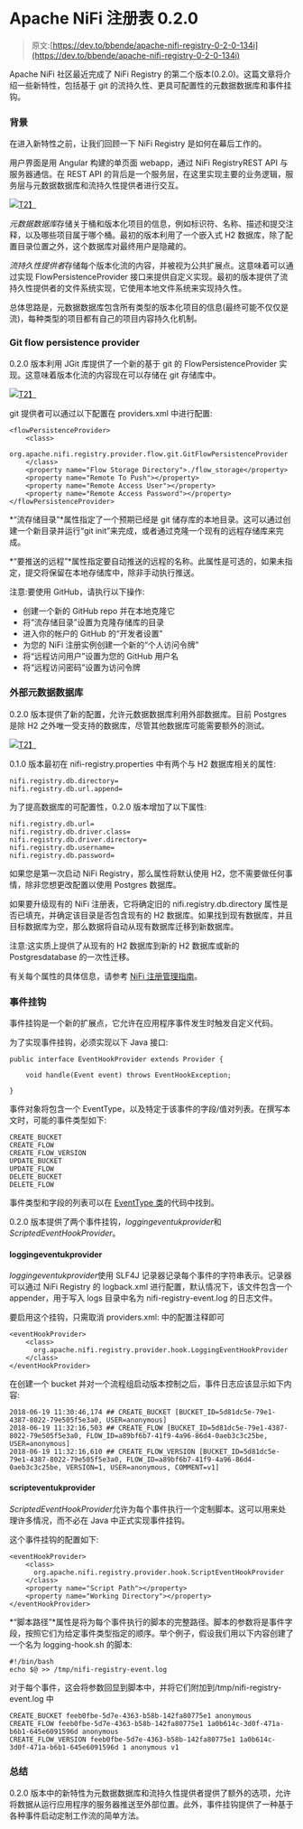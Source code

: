 # Apache NiFi 注册表 0.2.0

> 原文:[https://dev.to/bbende/apache-nifi-registry-0-2-0-134i](https://dev.to/bbende/apache-nifi-registry-0-2-0-134i)

Apache NiFi 社区最近完成了 NiFi Registry 的第二个版本(0.2.0)。这篇文章将介绍一些新特性，包括基于 git 的流持久性、更具可配置性的元数据数据库和事件挂钩。

### 背景

在进入新特性之前，让我们回顾一下 NiFi Registry 是如何在幕后工作的。

用户界面是用 Angular 构建的单页面 webapp，通过 NiFi RegistryREST API 与服务器通信。在 REST API 的背后是一个服务层，在这里实现主要的业务逻辑，服务层与元数据数据库和流持久性提供者进行交互。

[![](../Images/01937b4e39a522b24819ab1f42a0c090.png)T2】](https://res.cloudinary.com/practicaldev/image/fetch/s--QtHV7O3P--/c_limit%2Cf_auto%2Cfl_progressive%2Cq_auto%2Cw_880/http://bbende.github.io/assets/images/nifi-registry-0_2_0/01-architecture-original.png)

*元数据数据库*存储关于桶和版本化项目的信息，例如标识符、名称、描述和提交注释，以及哪些项目属于哪个桶。最初的版本利用了一个嵌入式 H2 数据库，除了配置目录位置之外，这个数据库对最终用户是隐藏的。

*流持久性提供者*存储每个版本化流的内容，并被视为公共扩展点。这意味着可以通过实现 FlowPersistenceProvider 接口来提供自定义实现。最初的版本提供了流持久性提供者的文件系统实现，它使用本地文件系统来实现持久性。

总体思路是，元数据数据库包含所有类型的版本化项目的信息(最终可能不仅仅是流)，每种类型的项目都有自己的项目内容持久化机制。

### Git flow persistence provider

0.2.0 版本利用 JGit 库提供了一个新的基于 git 的 FlowPersistenceProvider 实现。这意味着版本化流的内容现在可以存储在 git 存储库中。

[![](../Images/a6d07ef80fd660728a68e11738cdaea9.png)T2】](https://res.cloudinary.com/practicaldev/image/fetch/s--JRnyXeGi--/c_limit%2Cf_auto%2Cfl_progressive%2Cq_auto%2Cw_880/http://bbende.github.io/assets/images/nifi-registry-0_2_0/02-architecture-git.png)

git 提供者可以通过以下配置在 providers.xml 中进行配置:

```
<flowPersistenceProvider>
    <class>
      org.apache.nifi.registry.provider.flow.git.GitFlowPersistenceProvider
    </class>
    <property name="Flow Storage Directory">./flow_storage</property>
    <property name="Remote To Push"></property>
    <property name="Remote Access User"></property>
    <property name="Remote Access Password"></property>
</flowPersistenceProvider> 
```

*“流存储目录”*属性指定了一个预期已经是 git 储存库的本地目录。这可以通过创建一个新目录并运行“git init”来完成，或者通过克隆一个现有的远程存储库来完成。

*“要推送的远程”*属性指定要自动推送的远程的名称。此属性是可选的，如果未指定，提交将保留在本地存储库中，除非手动执行推送。

注意:要使用 GitHub，请执行以下操作:

*   创建一个新的 GitHub repo 并在本地克隆它
*   将“流存储目录”设置为克隆存储库的目录
*   进入你的帐户的 GitHub 的“开发者设置”
*   为您的 NiFi 注册实例创建一个新的“个人访问令牌”
*   将“远程访问用户”设置为您的 GitHub 用户名
*   将“远程访问密码”设置为访问令牌

### 外部元数据数据库

0.2.0 版本提供了新的配置，允许元数据数据库利用外部数据库。目前 Postgres 是除 H2 之外唯一受支持的数据库，尽管其他数据库可能需要额外的测试。

[![](../Images/a97096c57663f41d53aeb212a498477c.png)T2】](https://res.cloudinary.com/practicaldev/image/fetch/s--UtuYtBQK--/c_limit%2Cf_auto%2Cfl_progressive%2Cq_auto%2Cw_880/http://bbende.github.io/assets/images/nifi-registry-0_2_0/03-architecture-postgres.png)

0.1.0 版本最初在 nifi-registry.properties 中有两个与 H2 数据库相关的属性:

```
nifi.registry.db.directory=
nifi.registry.db.url.append= 
```

为了提高数据库的可配置性，0.2.0 版本增加了以下属性:

```
nifi.registry.db.url=
nifi.registry.db.driver.class=
nifi.registry.db.driver.directory=
nifi.registry.db.username=
nifi.registry.db.password= 
```

如果您是第一次启动 NiFi Registry，那么属性将默认使用 H2，您不需要做任何事情，除非您想更改配置以使用 Postgres 数据库。

如果要升级现有的 NiFi 注册表，它将确定旧的 nifi.registry.db.directory 属性是否已填充，并确定该目录是否包含现有的 H2 数据库。如果找到现有数据库，并且目标数据库为空，那么数据将自动从现有数据库迁移到新数据库。

注意:这实质上提供了从现有的 H2 数据库到新的 H2 数据库或新的 Postgresdatabase 的一次性迁移。

有关每个属性的具体信息，请参考 [NiFi 注册管理指南](https://nifi.apache.org/docs/nifi-registry-docs/index.html)。

### 事件挂钩

事件挂钩是一个新的扩展点，它允许在应用程序事件发生时触发自定义代码。

为了实现事件挂钩，必须实现以下 Java 接口:

```
public interface EventHookProvider extends Provider {

    void handle(Event event) throws EventHookException;

} 
```

事件对象将包含一个 EventType，以及特定于该事件的字段/值对列表。在撰写本文时，可能的事件类型如下:

```
CREATE_BUCKET
CREATE_FLOW
CREATE_FLOW_VERSION
UPDATE_BUCKET
UPDATE_FLOW
DELETE_BUCKET
DELETE_FLOW 
```

事件类型和字段的列表可以在 [EventType 类](https://github.com/apache/nifi-registry/blob/master/nifi-registry-provider-api/src/main/java/org/apache/nifi/registry/hook/EventType.java)的代码中找到。

0.2.0 版本提供了两个事件挂钩，*loggingeventukprovider*和*ScriptedEventHookProvider*。

#### loggingeventukprovider

*loggingeventukprovider*使用 SLF4J 记录器记录每个事件的字符串表示。记录器可以通过 NiFi Registry 的 logback.xml 进行配置，默认情况下，该文件包含一个 appender，用于写入 logs 目录中名为 nifi-registry-event.log 的日志文件。

要启用这个挂钩，只需取消 providers.xml:
中的配置注释即可

```
<eventHookProvider>
    <class>
      org.apache.nifi.registry.provider.hook.LoggingEventHookProvider
    </class>
</eventHookProvider> 
```

在创建一个 bucket 并对一个流程组启动版本控制之后，事件日志应该显示如下内容:

```
2018-06-19 11:30:46,174 ## CREATE_BUCKET [BUCKET_ID=5d81dc5e-79e1-4387-8022-79e505f5e3a0, USER=anonymous]
2018-06-19 11:32:16,503 ## CREATE_FLOW [BUCKET_ID=5d81dc5e-79e1-4387-8022-79e505f5e3a0, FLOW_ID=a89bf6b7-41f9-4a96-86d4-0aeb3c3c25be, USER=anonymous]
2018-06-19 11:32:16,610 ## CREATE_FLOW_VERSION [BUCKET_ID=5d81dc5e-79e1-4387-8022-79e505f5e3a0, FLOW_ID=a89bf6b7-41f9-4a96-86d4-0aeb3c3c25be, VERSION=1, USER=anonymous, COMMENT=v1] 
```

#### scripteventukprovider

*ScriptedEventHookProvider*允许为每个事件执行一个定制脚本。这可以用来处理许多情况，而不必在 Java 中正式实现事件挂钩。

这个事件挂钩的配置如下:

```
<eventHookProvider>
    <class>
      org.apache.nifi.registry.provider.hook.ScriptEventHookProvider
    </class>
    <property name="Script Path"></property>
    <property name="Working Directory"></property>
</eventHookProvider> 
```

*“脚本路径”*属性是将为每个事件执行的脚本的完整路径。脚本的参数将是事件字段，按照它们为给定事件类型指定的顺序。举个例子，假设我们用以下内容创建了一个名为 logging-hook.sh 的脚本:

```
#!/bin/bash
echo $@ >> /tmp/nifi-registry-event.log 
```

对于每个事件，这会将参数回显到脚本中，并将它们附加到/tmp/nifi-registry-event.log 中

```
CREATE_BUCKET feeb0fbe-5d7e-4363-b58b-142fa80775e1 anonymous
CREATE_FLOW feeb0fbe-5d7e-4363-b58b-142fa80775e1 1a0b614c-3d0f-471a-b6b1-645e6091596d anonymous
CREATE_FLOW_VERSION feeb0fbe-5d7e-4363-b58b-142fa80775e1 1a0b614c-3d0f-471a-b6b1-645e6091596d 1 anonymous v1 
```

### 总结

0.2.0 版本中的新特性为元数据数据库和流持久性提供者提供了额外的选项，允许将数据从运行应用程序的服务器推送至外部位置。此外，事件挂钩提供了一种基于各种事件启动定制工作流的简单方法。